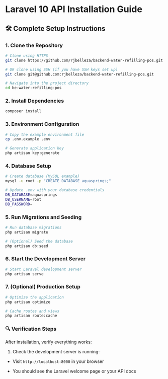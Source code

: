 # Laravel 10 API Installation Guide

## 🛠️ Complete Setup Instructions

### 1. Clone the Repository
```bash
# Clone using HTTPS
git clone https://github.com/rjbelleza/backend-water-refilling-pos.git

# OR clone using SSH (if you have SSH keys set up)
git clone git@github.com:rjbelleza/backend-water-refilling-pos.git

# Navigate into the project directory
cd be-water-refilling-pos
```

### 2. Install Dependencies
```bash
composer install
```

### 3. Environment Configuration
```bash
# Copy the example environment file
cp .env.example .env

# Generate application key
php artisan key:generate
```

### 4. Database Setup
```bash
# Create database (MySQL example)
mysql -u root -p "CREATE DATABASE aquasprings;"

# Update .env with your database credentials
DB_DATABASE=aquasprings
DB_USERNAME=root
DB_PASSWORD=
```

### 5. Run Migrations and Seeding
```bash
# Run database migrations
php artisan migrate

# (Optional) Seed the database
php artisan db:seed
```

### 6. Start the Development Server
```bash
# Start Laravel development server
php artisan serve
```

### 7. (Optional) Production Setup
```bash
# Optimize the application
php artisan optimize

# Cache routes and views
php artisan route:cache
```

### 🔍 Verification Steps
After installation, verify everything works:

1. Check the development server is running:

- Visit `http://localhost:8000` in your browser

- You should see the Laravel welcome page or your API docs
